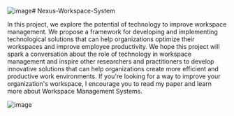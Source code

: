 ![image](https://github.com/sjoshihypen/Nexus-Workspace-System/assets/79572922/15fb03b0-949c-4683-a8dc-e5b9d2fb7994)# Nexus-Workspace-System

In this project, we explore the potential of technology to improve workspace management. We propose a framework for developing and implementing technological solutions that can help organizations optimize their workspaces and improve employee productivity.
We hope this project will spark a conversation about the role of technology in workspace management and inspire other researchers and practitioners to develop innovative solutions that can help organizations create more efficient and productive work environments.
If you're looking for a way to improve your organization's workspace, I encourage you to read my paper and learn more about Workspace Management  Systems.

![image](https://github.com/sjoshihypen/Nexus-Workspace-System/assets/79572922/fa4873ff-eaae-4850-950f-17c9c1d2863b)
